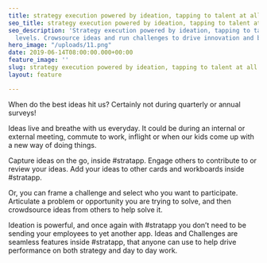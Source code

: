 ```yaml
---
title: strategy execution powered by ideation, tapping to talent at all levels
seo_title: strategy execution powered by ideation, tapping to talent at all levels
seo_description: 'Strategy execution powered by ideation, tapping to talent at all
  levels. Crowsource ideas and run challenges to drive innovation and business transformation. '
hero_image: "/uploads/11.png"
date: 2019-06-14T08:00:00.000+00:00
feature_image: ''
slug: strategy execution powered by ideation, tapping to talent at all levels
layout: feature

---
```

When do the best ideas hit us?  Certainly not during quarterly or annual surveys!

Ideas live and breathe with us everyday.  It could be during an internal or external meeting, commute to work, inflight or when our kids come up with a new way of doing things.

Capture ideas on the go, inside #stratapp.  Engage others to contribute to or review your ideas.  Add your ideas to other cards and workboards inside #stratapp.

Or, you can frame a challenge and select who you want to participate.  Articulate a problem or opportunity you are trying to solve, and then crowdsource ideas from others to help solve it.

Ideation is powerful, and once again with #stratapp you don’t need to be sending your employees to yet another app.  Ideas and Challenges are seamless features inside #stratapp, that anyone can use to help drive performance on both strategy and day to day work.